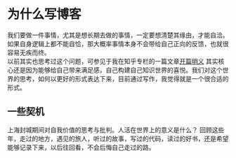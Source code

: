# 为什么写博客
我们要做一件事情，尤其是想长期去做的事情，一定要想清楚其缘由，才能自洽。如果自身逻辑上都不能自恰，那大概率事情本身不会带给自己正向的反馈，也就很容易无疾而终。  
以前其实也思考过这个问题，可参见于我在知乎专栏的一篇文章[开篇明义](https://zhuanlan.zhihu.com/p/33819843)
其实核心还是因为能够给自己带来满足感，自己构建自己知识世界的喜悦。我们对这个世界的思考，如何以更好的形式表达下来，目前通过写作，我觉得就是一个很合适的形式。  

## 一些契机
上海封城期间对自我价值的思考与批判。人活在世界上的意义是什么？
回顾这些年，走过的地方，遇见的旅人，听过的故事，写过的代码，读过的好书，还是希望能够记录下来，以后往回看，不会后悔自己走过的路。